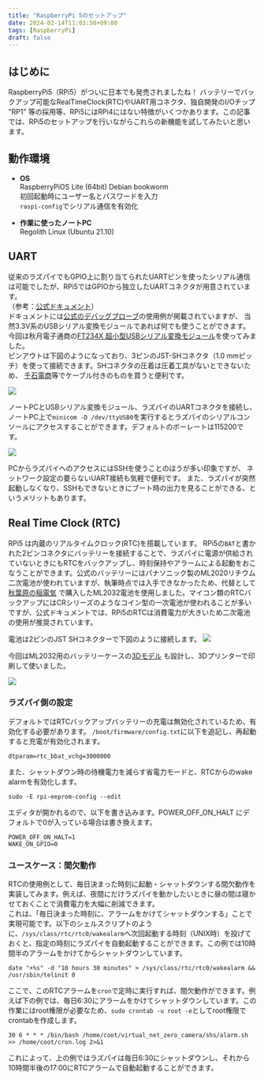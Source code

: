 ```yaml
---
title: "RaspberryPi 5のセットアップ"
date: 2024-02-14T11:03:50+09:00
tags: [RaspberryPi]
draft: false
---
```

## はじめに
RaspberryPi5（RPi5）がついに日本でも発売されましたね！
バッテリーでバックアップ可能なRealTimeClock(RTC)やUART用コネクタ、独自開発のI/Oチップ "RP1" 等の採用等、RPi5にはRPi4にはない特徴がいくつかあります。この記事では、RPi5のセットアップを行いながらこれらの新機能を試してみたいと思います。

## 動作環境
- **OS**  
RaspberryPiOS Lite (64bit) Debian bookworm  
初回起動時にユーザー名とパスワードを入力  
`raspi-config`でシリアル通信を有効化

- **作業に使ったノートPC**    
Regolith Linux (Ubuntu 21.10)

## UART
従来のラズパイでもGPIO上に割り当てられたUARTピンを使ったシリアル通信は可能でしたが、RPi5ではGPIOから独立したUARTコネクタが用意されています。  
（参考：[公式ドキュメント](https://www.raspberrypi.com/documentation/computers/raspberry-pi-5.html#uart-connector)）  
ドキュメントには[公式のデバッグプローブ](https://www.raspberrypi.com/documentation/microcontrollers/debug-probe.html)の使用例が掲載されていますが、
当然3.3V系のUSBシリアル変換モジュールであれば何でも使うことができます。今回は秋月電子通商の[FT234X 超小型USBシリアル変換モジュール](https://akizukidenshi.com/catalog/g/g108461/)を使ってみました。  
ピンアウトは下図のようになっており、3ピンのJST-SHコネクタ（1.0 mmピッチ）を使って接続できます。SHコネクタの圧着は圧着工具がないとできないため、
[千石電商](https://www.sengoku.co.jp/mod/sgk_cart/search.php?cid=4283)等でケーブル付きのものを買うと便利です。

![](/images/rpi5/uart.png)

ノートPCとUSBシリアル変換モジュール、ラズパイのUARTコネクタを接続し、ノートPC上で`minicom -D /dev/ttyUSB0`を実行するとラズパイのシリアルコンソールにアクセスすることができます。デフォルトのボーレートは115200です。

![](/images/rpi/serial_console.png)

PCからラズパイへのアクセスにはSSHを使うことのほうが多い印象ですが、
ネットワーク設定の要らないUART接続も気軽で便利です。
また、ラズパイが突然起動しなくなり、SSHもできないときにブート時の出力を見ることができる、というメリットもあります。

## Real Time Clock (RTC)
  RPi5 は内蔵のリアルタイムクロック(RTC)を搭載しています。 RPi5の`BAT`と書かれた2ピンコネクタにバッテリーを接続することで、ラズパイに電源が供給されていないときにもRTCをバックアップし、時刻保持やアラームによる起動をおこなうことができます。公式のバッテリーにはパナソニック製のML2020リチウム二次電池が使われていますが、執筆時点では入手できなかったため、代替として [秋葉原の稲電気](https://www.google.co.jp/maps?q=%E6%9D%B1%E4%BA%AC%E9%83%BD%E5%8D%83%E4%BB%A3%E7%94%B0%E5%8C%BA%E5%A4%96%E7%A5%9E%E7%94%B0%EF%BC%91%E2%88%92%EF%BC%91%EF%BC%90%E2%88%92%EF%BC%91%EF%BC%91+%E7%A8%B2%E9%9B%BB%E6%A9%9F%EF%BC%88%E6%A0%AA%EF%BC%89&hl=ja&ie=UTF8&ll=35.698771,139.770856&spn=0.007946,0.016512&sll=35.698754,139.77077&sspn=0.007946,0.016512&oq=%E6%9D%B1%E4%BA%AC%E9%83%BD%E5%8D%83%E4%BB%A3%E7%94%B0%E5%8C%BA%E5%A4%96%E7%A5%9E%E7%94%B01-10-11%E3%80%80%E7%A8%B2&brcurrent=3,0x60188c1d19d478ff:0x8738b18b0465d817,0&hq=%E6%9D%B1%E4%BA%AC%E9%83%BD%E5%8D%83%E4%BB%A3%E7%94%B0%E5%8C%BA%E5%A4%96%E7%A5%9E%E7%94%B0%EF%BC%91%E2%88%92%EF%BC%91%EF%BC%90%E2%88%92%EF%BC%91%EF%BC%91+%E7%A8%B2%E9%9B%BB%E6%A9%9F%EF%BC%88%E6%A0%AA%EF%BC%89&t=m&z=17) で購入したML2032電池を使用しました。マイコン類のRTCバックアップにはCRシリーズのようなコイン型の一次電池が使われることが多いですが、公式ドキュメントでは、RPi5のRTCは消費電力が大きいため二次電池の使用が推奨されています。
  
  電池は2ピンのJST SHコネクターで下図のように接続します。
  ![](/images/rpi5/rtc.png)
  
  今回はML2032用のバッテリーケースの[3Dモデル](https://www.printables.com/model/763228-ml2032-coin-battery-holder) も設計し、3Dプリンターで印刷して使いました。
  
  ![](https://media.printables.com/media/prints/763228/images/5946592_4405a640-32fc-4d6b-836e-ac848ddbdb41_f4461794-0f60-4ea4-bd25-681d3daf7f83/thumbs/inside/1280x960/jpg/ml2032_holder.webp)
  
  ### ラズパイ側の設定
  デフォルトではRTCバックアップバッテリーの充電は無効化されているため、有効化する必要があります。
  `/boot/firmware/config.txt`に以下を追記し、再起動すると充電が有効化されます。
  ```
  dtparam=rtc_bbat_vchg=3000000
  ```
  また、シャットダウン時の待機電力を減らす省電力モードと、RTCからのwake alarmを有効化します。
  ```
  sudo -E rpi-eeprom-config --edit
  ```
  エディタが開かれるので、以下を書き込みます。POWER_OFF_ON_HALT にデフォルトで0が入っている場合は書き換えます。
  ```
  POWER_OFF_ON_HALT=1 
  WAKE_ON_GPIO=0
  ```
  ### ユースケース：間欠動作
  RTCの使用例として、毎日決まった時刻に起動・シャットダウンする間欠動作を実装してみます。例えば、夜間にだけラズパイを動かしたいときに昼の間は寝かせておくことで消費電力を大幅に削減できます。  
  これは、「毎日決まった時刻に、アラームをかけてシャットダウンする」ことで実現可能です。以下のシェルスクリプトのように、`/sys/class/rtc/rtc0/wakealarm`へ次回起動する時刻（UNIX時）を投げておくと、指定の時刻にラズパイを自動起動することができます。この例では10時間半のアラームをかけてからシャットダウンしています。
  ```
  date "+%s" -d "10 hours 30 minutes" > /sys/class/rtc/rtc0/wakealarm && /usr/sbin/telinit 0
  ```
  ここで、このRTCアラームを`cron`で定時に実行すれば、間欠動作ができます。例えば下の例では、毎日6:30にアラームをかけてシャットダウンしています。この作業にはroot権限が必要なため、`sudo crontab -u root -e`としてroot権限でcrontabを作成します。
  ```
  30 6 * * * /bin/bash /home/coot/virtual_net_zero_camera/shs/alarm.sh >> /home/coot/cron.log 2>&1
  ```
  これによって、上の例ではラズパイは毎日6:30にシャットダウンし、それから10時間半後の17:00にRTCアラームで自動起動することができます。